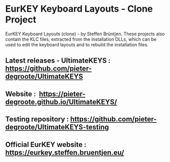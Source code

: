 # EurKEY Keyboard Layouts - Clone Project
EurKEY Keyboard Layouts (clone) - by Steffen Brüntjen. These projects also contain the KLC files, extracted from the installation DLLs, which can be used to edit the keyboard layouts and to rebuild the installation files.

## Latest releases - UltimateKEYS :  https://github.com/pieter-degroote/UltimateKEYS

## Website : &nbsp;https://pieter-degroote.github.io/UltimateKEYS/

## Testing repository :  https://github.com/pieter-degroote/UltimateKEYS-testing

## Official EurKEY website : https://eurkey.steffen.bruentjen.eu/
